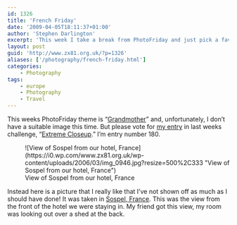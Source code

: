 ```yaml
---
id: 1326
title: 'French Friday'
date: '2009-04-05T18:11:37+01:00'
author: 'Stephen Darlington'
excerpt: 'This week I take a break from PhotoFriday and just pick a favourite image.'
layout: post
guid: 'http://www.zx81.org.uk/?p=1326'
aliases: ['/photography/french-friday.html']
categories:
    - Photography
tags:
    - europe
    - Photography
    - Travel
---
```


This weeks PhotoFriday theme is “[Grandmother](http://www.photofriday.com/archives/challenge/000864.php)” and, unfortunately, I don’t have a suitable image this time. But please vote for [my entry](/photography/photofriday/extreme-closeup.html) in last weeks challenge, “[Extreme Closeup](http://www.photofriday.com/linkviewer.php?id=862).” I’m entry number 180.

<figure aria-describedby="caption-attachment-1312" class="wp-caption aligncenter" id="attachment_1312" style="width: 500px">![View of Sospel from our hotel, France](https://i0.wp.com/www.zx81.org.uk/wp-content/uploads/2006/03/img_0946.jpg?resize=500%2C333 "View of Sospel from our hotel, France")<figcaption class="wp-caption-text" id="caption-attachment-1312">View of Sospel from our hotel, France</figcaption></figure>

Instead here is a picture that I really like that I’ve not shown off as much as I should have done! It was taken in [Sospel, France](/travel/alps-to-riviera-france-2005.html). This was the view from the front of the hotel we were staying in. My friend got this view, my room was looking out over a shed at the back.
